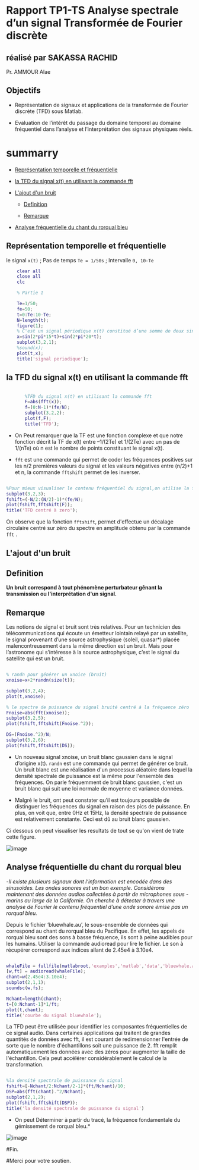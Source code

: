 # Rapport TP1-TS Analyse spectrale d’un signal Transformée de Fourier discrète

## réalisé par SAKASSA RACHID
Pr. AMMOUR Alae

## Objectifs

   - Représentation de signaux et applications de la transformée de Fourier discrète
        (TFD) sous Matlab. 

   - Evaluation de l’intérêt du passage du domaine temporel au domaine fréquentiel
          dans l’analyse et l’interprétation des signaux physiques réels.
# summarry

- [Représentation temporelle et fréquentielle](#représentation-temporelle-et-fréquentielle)
 
- [la TFD du signal x(t) en utilisant la commande fft](#la-tfd-du-signal-xt-en-utilisant-la-commande-fft)

- [L'ajout d'un bruit](#lajout-dun-bruit)

   - [Definition](#definition)
   
   - [Remarque](#remarque)

- [Analyse fréquentielle du chant du rorqual bleu](#analyse-fréquentielle-du-chant-du-rorqual-bleu)


## Représentation temporelle et fréquentielle 

  le signal  `x(t)`  ; Pas de temps `Te = 1/50s` ; Intervalle  `0, 10-Te`

 ```Matlab
     clear all
     close all
     clc

     % Partie 1

     Te=1/50; 
     fe=50;      
     t=0:Te:10-Te;
     N=length(t);
     figure(1);
     % C'est un signal périodique x(t) constitué d’une somme de deux sinusoïdes de fréquences 15Hz et 20Hz
     x=sin(2*pi*15*t)+sin(2*pi*20*t);
     subplot(3,2,1);
     %sound(x);
     plot(t,x);
     title('signal periodique');   
```

## la TFD du signal x(t) en utilisant la commande fft
 
```Matlab

       %TFD du signal x(t) en utilisant la commande fft
       F=abs(fft(x));
       f=(0:N-1)*(fe/N);
       subplot(3,2,2);
       plot(f,F);
       title('TFD');
 ```


- On Peut remarquer que la TF est une fonction complexe et que notre fonction décrit
 la TF de x(t) entre –1/(2Te) et 1/(2Te) avec un pas de 1/(nTe) où n
 est le nombre de points constituant le signal x(t).

- `fft` est une commande qui permet de coder les fréquences positives sur les n/2 premières valeurs
du signal et les valeurs négatives entre (n/2)+1 et n, la commande `fftshift` permet
de les inverser.

```Matlab

%Pour mieux visualiser le contenu fréquentiel du signal,on utilise la fonction fftshift
subplot(3,2,3);
fshift=(-N/2:(N/2)-1)*(fe/N);
plot(fshift,fftshift(F));
title('TFD centré à zero');

```

On observe que la fonction `fftshift`, permet d'effectue un décalage circulaire centré 
sur zéro du spectre en amplitude obtenu par la commande `fft` .


## L'ajout d'un bruit

## Definition


**Un bruit correspond à tout phénomène perturbateur gênant
la transmission ou l'interprétation d'un signal.**


## Remarque

Les notions de signal et bruit sont très relatives. Pour un technicien des
télécommunications qui écoute un émetteur lointain relayé par un satellite, le
signal provenant d’une source astrophysique (soleil, quasar*) placée
malencontreusement dans la même direction est un bruit. Mais pour
l’astronome qui s’intéresse à la source astrophysique, c’est le signal du satellite
qui est un bruit.


```Matlab

% randn pour générer un xnoice (bruit)
xnoise=x+2*randn(size(t));

subplot(3,2,4);
plot(t,xnoise);

% le spectre de puissance du signal bruité centré à la fréquence zéro
Fnoise=abs(fft(xnoise));
subplot(3,2,5);
plot(fshift,fftshift(Fnoise.^2));

DS=(Fnoise.^2)/N;
subplot(3,2,6);
plot(fshift,fftshift(DS));

```

- Un nouveau signal xnoise, un bruit blanc gaussien dans le
signal d’origine x(t). `randn` est une commande qui permet de générer ce
bruit. Un bruit blanc est une réalisation d'un processus aléatoire 
dans lequel la densité spectrale de puissance est la même pour l'ensemble des fréquences.
On parle fréquemment de bruit blanc gaussien,
c'est un bruit blanc qui suit une loi normale de moyenne et variance données.



- Malgré le bruit, ont peut constater qu’il est toujours possible de distinguer les
fréquences du signal en raison des pics de puissance. En plus, on voit que, entre 0Hz
et 15Hz, la densité spectrale de puissance est relativement constante. Ceci est dû au
bruit blanc gaussien.

Ci dessous on peut visualiser les resultats de tout se qu'on vient de trate cette figure.

![image](https://user-images.githubusercontent.com/85129301/149663806-258628f8-666d-402b-8a1d-916800b3fbe0.png)



## Analyse fréquentielle du chant du rorqual bleu 

-*Il existe plusieurs signaux dont l’information est encodée dans des sinusoïdes. Les
ondes sonores est un bon exemple. Considérons maintenant des données audios
collectées à partir de microphones sous - marins au large de la Californie. On cherche
à détecter à travers une analyse de Fourier le contenu fréquentiel d’une onde sonore
émise pas un rorqual bleu.*

Depuis le fichier ‘bluewhale.au’, le sous-ensemble de données qui
correspond au chant du rorqual bleu du Pacifique. En effet, les appels de rorqual bleu
sont des sons à basse fréquence, ils sont à peine audibles pour les humains. Utiliser
la commande audioread pour lire le fichier. Le son à récupérer correspond aux indices
allant de 2.45e4 à 3.10e4.



```Matlab

whaleFile = fullfile(matlabroot,'examples','matlab','data','bluewhale.au');
[w,ft] = audioread(whaleFile);
chant=w(2.45e4:3.10e4);
subplot(2,1,1);
soundsc(w,fs);

Nchant=length(chant);
t=[0:Nchant-1]*1/ft;
plot(t,chant);
title('courbe du signal bluewhale');


```

La TFD peut être utilisée pour identifier les composantes fréquentielles de ce signal
audio. Dans certaines applications qui traitent de grandes quantités de données avec
fft, il est courant de redimensionner l'entrée de sorte que le nombre d'échantillons soit
une puissance de 2. fft remplit automatiquement les données avec des zéros pour
augmenter la taille de l'échantillon. Cela peut accélérer considérablement le calcul de
la transformation.

```Matlab

%la densité spectrale de puissance du signal
fshift=[-Nchant/2:Nchant/2-1]*(ft/Nchant)/10;
DSP=abs(fft(chant).^2/Nchant);
subplot(2,1,2);
plot(fshift,fftshift(DSP));
title('la densité spectrale de puissance du signal')
```


* On peut Déterminer à partir du tracé, la fréquence fondamentale du gémissement de rorqual
bleu.*

![image](https://user-images.githubusercontent.com/85129301/149664604-28481b50-bfbc-49a2-8cbd-1ade3023551f.png)

#Fin.

#Merci pour votre soutien.



